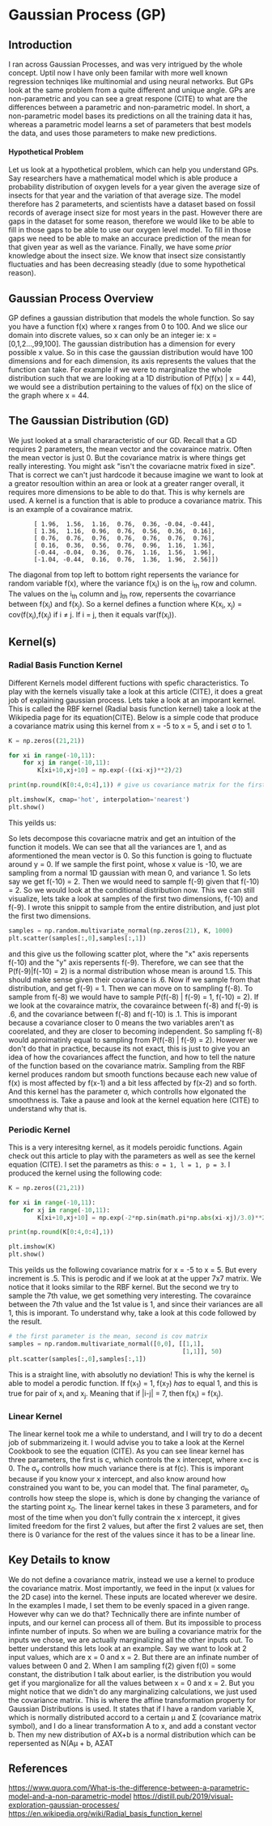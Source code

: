 # Gaussian Process (GP)

## Introduction

I ran across Gaussian Processes, and was very intrigued by the whole concept. Uptil now I have only been familar with more well known regression techniqes like multinomial and using neural networks. But GPs look at the same problem from a quite different and unique angle. GPs are non-parametric and you can see a great respone (CITE) to what are the differences between a parametric and non-parametric model. In short, a non-parametric model bases its predictions on all the training data it has, whereas a parametric model learns a set of parameters that best models the data, and uses those parameters to make new predictions. 
#### Hypothetical Problem
Let us look at a hypothetical problem, which can help you understand GPs. Say researchers have a mathematical model which is able produce a probability distribution of oxygen levels for a year given the average size of insects for that year and the variation of that average size. The model therefore has 2 parameterts, and scientists have a dataset based on fossil records of average insect size for most years in the past. However there are gaps in the dataset for some reason, therefore we would like to be able to fill in those gaps to be able to use our oxygen level model. To fill in those gaps we need to be able to make an accurace prediction of the mean for that given year as well as the variance. Finally, we have some *prior* knowledge about the insect size. We know that insect size consistantly fluctuaties and has been decreasing steadly (due to some hypothetical reason). 

## Gaussian Process Overview

GP defines a gaussian distribution that models the whole function. So say you have a function f(x) where x ranges from 0 to 100. And we slice our domain into discrete values, so x can only be an integer ie: x = [0,1,2...,99,100]. The gaussian distribution has a dimension for every possible x value. So in this case the gaussian distribution would have 100 dimensions and for each dimension, its axis represents the values that the function can take. For example if we were to marginalize the whole distribution such that we are looking at a 1D distribution of P(f(x) | x = 44), we would see a distribution pertaining to the values of f(x) on the slice of the graph where x = 44. 

## The Gaussian Distribution (GD)

We just looked at a small chararacteristic of our GD. Recall that a GD requires 2 parameters, the mean vector and the covaraince matrix. Often the mean vector is just 0. But the covariance matrix is where things get really interesting. You might ask "isn't the covariacne matrix fixed in size". That is correct we can't just hardcode it because imagine we want to look at a greator resoultion within an area or look at a greater ranger overall, it requires more dimensions to be able to do that. This is why kernels are used. A kernel is a function that is able to produce a covariance matrix. This is an example of a covairance matrix. 

```array([[ 2.56,  1.96,  1.36,  0.76,  0.16, -0.44, -1.04],
       [ 1.96,  1.56,  1.16,  0.76,  0.36, -0.04, -0.44],
       [ 1.36,  1.16,  0.96,  0.76,  0.56,  0.36,  0.16],
       [ 0.76,  0.76,  0.76,  0.76,  0.76,  0.76,  0.76],
       [ 0.16,  0.36,  0.56,  0.76,  0.96,  1.16,  1.36],
       [-0.44, -0.04,  0.36,  0.76,  1.16,  1.56,  1.96],
       [-1.04, -0.44,  0.16,  0.76,  1.36,  1.96,  2.56]])
```
The diagonal from top left to bottom right repersents the variance for random variable f(x), where the variance f(x<sub>i</sub>) is on the i<sub>th</sub> row and column. The values on the i<sub>th</sub> column and j<sub>th</sub> row, repersents the covarriance between f(x<sub>i</sub>) and f(x<sub>j</sub>). So a kernel defines a function where K(x<sub>i</sub>, x<sub>j</sub>) = cov(f(x<sub>i</sub>),f(x<sub>j</sub>) if i ≠ j. If i = j, then it equals var(f(x<sub>i</sub>)). 

## Kernel(s)
### Radial Basis Function Kernel
Different Kernels model different fuctions with spefic characteristics. To play with the kernels visually take a look at this article (CITE), it does a great job of explaining gaussian process. 
Lets take a look at an imporant kernel. This is called the RBF kernel (Radial basis function kernel) take a look at the Wikipedia page for its equation(CITE). Below is a simple code that produce a covariance matrix using this kernel from x = -5 to x = 5, and i set σ to 1. 

``` python
K = np.zeros((21,21))

for xi in range(-10,11):
    for xj in range(-10,11):
        K[xi+10,xj+10] = np.exp(-((xi-xj)**2)/2)

print(np.round(K[0:4,0:4],1)) # give us covariance matrix for the first 4 dimensions. 

plt.imshow(K, cmap='hot', interpolation='nearest')
plt.show()
```
This yeilds us:

So lets decompose this covariacne matrix and get an intuition of the function it models. We can see that all the variances are 1, and as aformentioned the mean vector is 0. So this function is going to fluctuate around y = 0. If we sample the first point, whose x value is -10, we are sampling from a normal 1D gaussian with mean 0, and variance 1. So lets say we get f(-10) = 2. Then we would need to sample f(-9) given that f(-10) = 2. So we would look at the conditional distribution now. This we can still visualize, lets take a look at samples of the first two dimensions, f(-10) and f(-9). I wrote this snippit to sample from the entire distribution, and just plot the first two dimensions. 

``` python
samples = np.random.multivariate_normal(np.zeros(21), K, 1000)
plt.scatter(samples[:,0],samples[:,1])
```
and this give us the following scatter plot, where the "x" axis repersents f(-10) and the "y" axis repersents f(-9). Therefore, we can see that the P(f(-9)|f(-10) = 2) is a normal distribution whose mean is around 1.5. This should make sense given their covariance is .6. Now if we sample from that distribution, and get f(-9) = 1. Then we can move on to sampling f(-8). To sample from f(-8) we would have to sample P(f(-8) | f(-9) = 1, f(-10) = 2). If we look at the covaraince matrix, the covaraince between f(-8) and f(-9) is .6, and the covariance between f(-8) and f(-10) is .1. This is imporant because a covariance closer to 0 means the two variables aren't as coorelated, and they are closer to becoming independent. So sampling f(-8) would aproimatinly equal to sampling from P(f(-8) | f(-9) = 2). However we don't do that in practice, because its not exact, this is just to give you an idea of how the covariances affect the function, and how to tell the nature of the function based on the covariance matrix. Sampling from the RBF kernel produces random but smooth functions because each new value of f(x) is most affected by f(x-1) and a bit less affected by f(x-2) and so forth. And this kernel has the parameter σ, which controlls how elgonated the smoothness is. Take a pause and look at the kernel equation here (CITE) to understand why that is. 

### Periodic Kernel

This is a very interesitng kernel, as it models peroidic functions. Again check out this article to play with the parameters as well as see the kernel equation (CITE). I set the parametrs as this: `σ = 1, l = 1, p = 3`. I produced the kernel using the following code:

``` python
K = np.zeros((21,21))

for xi in range(-10,11):
    for xj in range(-10,11):
        K[xi+10,xj+10] = np.exp(-2*np.sin(math.pi*np.abs(xi-xj)/3.0)**2)

print(np.round(K[0:4,0:4],1))

plt.imshow(K)
plt.show()
```
This yeilds us the following covariance matrix for x = -5 to x = 5. But every increment is .5. This is perodic and if we look at at the upper 7x7 matrix. We notice that it looks similar to the RBF kernel. But the second we try to sample the 7th value, we get something very interesting. The covaraince between the 7th value and the 1st value is 1, and since their variances are all 1, this is imporant. To understand why, take a look at this code followed by the result. 

``` python
# the first parameter is the mean, second is cov matrix
samples = np.random.multivariate_normal([0,0], [[1,1],
                                                [1,1]], 50) 
plt.scatter(samples[:,0],samples[:,1])
```

This is a straight line, with absolutly no deviation! This is why the kernel is able to model a perodic function. If f(x<sub>1</sub>) = 1, f(x<sub>7</sub>) _has_ to equal 1, and this is true for pair of x<sub>i</sub> and x<sub>j</sub>. Meaning that if |i-j| = 7, then f(x<sub>i</sub>) = f(x<sub>j</sub>).

### Linear Kernel
The linear kernel took me a while to understand, and I will try to do a decent job of submmarizeing it. I would advise you to take a look at the Kernel Cookbook to see the equation (CITE). As you can see linear kernel has three parameters, the first is c, which controls the x intercept, where x=c is 0. The σ<sub>v</sub> controlls how much variance there is at f(c). This is imporant because if you know your x intercept, and also know around how constrained you want to be, you can model that. The final parameter, σ<sub>b</sub> controlls how steep the slope is, which is done by changing the variance of the starting point x<sub>0</sub>. The linear kernel takes in these 3 parameters, and for most of the time when you don't fully contrain the x intercept, it gives limited freedom for the first 2 values, but after the first 2 values are set, then there is 0 variance for the rest of the values since it has to be a linear line. 

## Key Details to know
We do not define a covariance matrix, instead we use a kernel to produce the covariance matrix. Most importantly, we feed in the input (x values for the 2D case) into the kernel. These inputs are located wherever we desire. In the examples I made, I set them to be evenly spaced in a given range. However why can we do that? Technically there are infinte number of inputs, and our kernel can process all of them. But its impossible to process infinte number of inputs. So when we are builing a covariance matrix for the inputs we chose, we are actually marginalizing all the other inputs out. To better understand this lets look at an example. Say we want to look at 2 input values, which are x = 0 and x = 2. But there are an infinate number of values between 0 and 2. When I am sampling f(2) given f(0) = some constant, the distribution I talk about earlier, is the distribution you would get if you margionalize for all the values between x = 0 and x = 2. But you might notice that we didn't do any marginalizing calculations, we just used the covariance matrix. This is where the affine transformation property for Gaussian Distributions is used. It states that if I have a random variable X, which is normally distributed accord to a certain μ and Σ (covariance matrix symbol), and I do a linear transformation A to x, and add a constant vector b. Then my new distribution of AX+b is a normal distribution which can be repersented as N(Aμ + b, AΣA<super>T</super>



## References
https://www.quora.com/What-is-the-difference-between-a-parametric-model-and-a-non-parametric-model 
https://distill.pub/2019/visual-exploration-gaussian-processes/
https://en.wikipedia.org/wiki/Radial_basis_function_kernel
